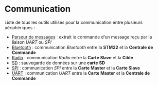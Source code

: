 # Communication

Liste de tous les outils utilisés pour la communication entre plusieurs périphériques :
- [Parseur de messages](./Parseur_messages) : extrait le commande d'un message reçu par la liaison *UART* ou *SPI*
- [Bluetooth](./Bluetooth) : communication *Bluetooth* entre la **STM32** et la **Centrale de Commande**
- [Radio](./Radio) : communication *Radio* entre la **Carte Slave** et la **Cible**
- [SD](./SD) : sauvegarde de données sur une **carte SD**
- [SPI](./SPI) : communication *SPI* entre la **Carte Master** et la **Carte Slave**
- [UART](./UART) : communication *UART* entre la **Carte Master** et la **Centrale de Commande**